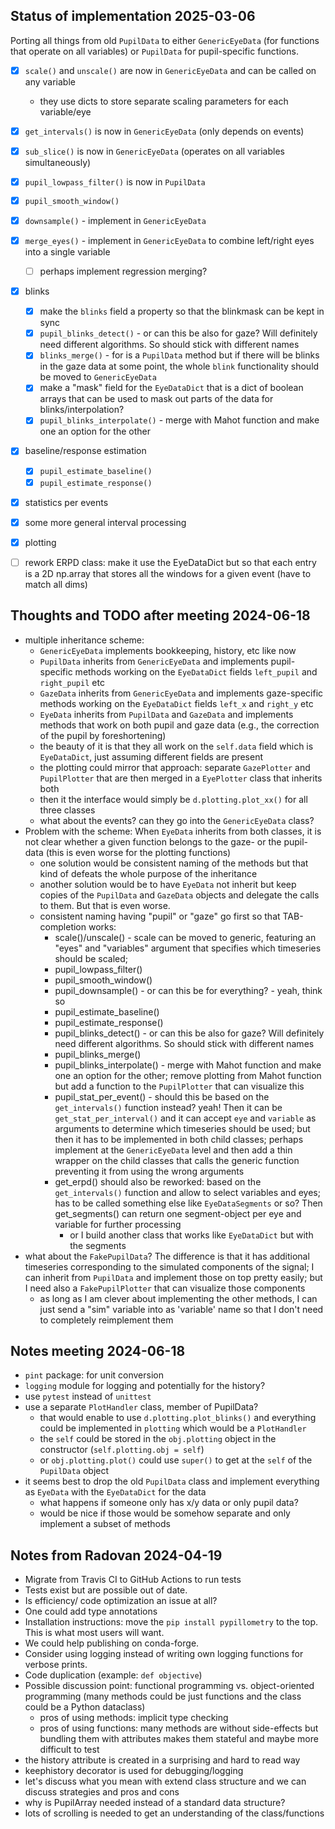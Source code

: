 ## Status of implementation 2025-03-06

Porting all things from old `PupilData` to either `GenericEyeData` (for functions that operate on all variables) or `PupilData` for pupil-specific functions.

- [x] `scale()` and `unscale()` are now in `GenericEyeData` and can be called on any variable
   - they use dicts to store separate scaling parameters for each variable/eye
- [x] `get_intervals()` is now in `GenericEyeData` (only depends on events)
- [x] `sub_slice()` is now in `GenericEyeData` (operates on all variables simultaneously)
- [x] `pupil_lowpass_filter()` is now in `PupilData`
- [x] `pupil_smooth_window()`
- [x] `downsample()`  - implement in `GenericEyeData`
- [x] `merge_eyes()` - implement in `GenericEyeData` to combine left/right eyes into a single variable
  - [ ] perhaps implement regression merging?
- [x] blinks
  - [x] make the `blinks` field a property so that the blinkmask can be kept in sync
  - [x] `pupil_blinks_detect()` - or can this be also for gaze? Will definitely need different algorithms. So should stick with different names
  - [x] `blinks_merge()` - for is a `PupilData` method but if there will be blinks in the gaze data at some point, the whole `blink` functionality should be moved to `GenericEyeData`
  - [x] make a "mask" field for the `EyeDataDict` that is a dict of boolean arrays that can be used to mask out parts of the data for blinks/interpolation?
  - [x] `pupil_blinks_interpolate()` - merge with Mahot function and make one an option for the other
- [x] baseline/response estimation
  - [x] `pupil_estimate_baseline()`
  - [x] `pupil_estimate_response()`
- [x] statistics per events
- [x] some more general interval processing
- [x] plotting
- [ ] rework ERPD class: make it use the EyeDataDict but so that each entry is a 2D np.array that stores all the windows for a given event (have to match all dims)



## Thoughts and TODO after meeting 2024-06-18

- multiple inheritance scheme:
  - `GenericEyeData` implements bookkeeping, history, etc like now
  - `PupilData` inherits from `GenericEyeData` and implements pupil-specific methods working on the `EyeDataDict` fields `left_pupil` and `right_pupil` etc
  - `GazeData` inherits from `GenericEyeData` and implements gaze-specific methods working on the `EyeDataDict` fields `left_x` and `right_y` etc
  - `EyeData` inherits from `PupilData` and `GazeData` and implements methods that work on both pupil and gaze data (e.g., the correction of the pupil by foreshortening)
  - the beauty of it is that they all work on the `self.data` field which is `EyeDataDict`, just assuming different fields are present
  - the plotting could mirror that approach: separate `GazePlotter` and `PupilPlotter` that are then merged in a `EyePlotter` class that inherits both
  - then it the interface would simply be `d.plotting.plot_xx()` for all three classes
  - what about the events? can they go into the `GenericEyeData` class?
- Problem with the scheme: When `EyeData` inherits from both classes, it is not clear whether a given function belongs to the gaze- or the pupil-data (this is even worse for the plotting functions)
  - one solution would be consistent naming of the methods but that kind of defeats the whole purpose of the inheritance
  - another solution would be to have `EyeData` not inherit but keep copies of the `PupilData` and `GazeData` objects and delegate the calls to them. But that is even worse.
  - consistent naming having "pupil" or "gaze" go first so that TAB-completion works:
    - scale()/unscale() - scale can be moved to generic, featuring an "eyes" and "variables" argument that specifies which timeseries should be scaled; 
    - pupil_lowpass_filter()
    - pupil_smooth_window()
    - pupil_downsample()  - or can this be for everything? - yeah, think so
    - pupil_estimate_baseline() 
    - pupil_estimate_response()
    - pupil_blinks_detect() - or can this be also for gaze? Will definitely need different algorithms. So should stick with different names
    - pupil_blinks_merge()
    - pupil_blinks_interpolate() - merge with Mahot function and make one an option for the other; remove plotting from Mahot function but add a function to the `PupilPlotter` that can visualize this
    - pupil_stat_per_event() - should this be based on the `get_intervals()` function instead? yeah! Then it can be `get_stat_per_interval()` and it can accept `eye` and `variable` as arguments to determine which timeseries should be used; but then it has to be implemented in both child classes; perhaps implement at the `GenericEyeData` level and then add a thin wrapper on the child classes that calls the generic function preventing it from using the wrong arguments
    - get_erpd() should also be reworked: based on the `get_intervals()` function and allow to select variables and eyes; has to be called something else like `EyeDataSegments` or so? Then get_segments() can return one segment-object per eye and variable for further processing
      - or I build another class that works like `EyeDataDict` but with the segments
- what about the `FakePupilData`? The difference is that it has additional timeseries corresponding to the simulated components of the signal; I can inherit from `PupilData` and implement those on top pretty easily; but I need also a `FakePupilPlotter` that can visualize those components
  - as long as I am clever about implementing the other methods, I can just send a "sim" variable into as 'variable' name so that I don't need to completely reimplement them


## Notes meeting 2024-06-18

- `pint` package: for unit conversion
- `logging` module for logging and potentially for the history?
- use `pytest` instead of `unittest`
- use a separate `PlotHandler` class, member of PupilData?
  - that would enable to use `d.plotting.plot_blinks()` and everything could be implemented in `plotting` which would be a `PlotHandler`
  - the `self` could be stored in the `obj.plotting` object in the constructor (`self.plotting.obj = self`)
  - or `obj.plotting.plot()` could use `super()` to get at the `self` of the `PupilData` object
- it seems best to drop the old `PupilData` class and implement everything as `EyeData` with the `EyeDataDict` for the data 
  - what happens if someone only has x/y data or only pupil data? 
  - would be nice if those would be somehow separate and only implement a subset of methods

## Notes from Radovan 2024-04-19

- Migrate from Travis CI to GitHub Actions to run tests
- Tests exist but are possible out of date.
- Is efficiency/ code optimization an issue at all?
- One could add type annotations
- Installation instructions: move the `pip install pypillometry` to the top.
  This is what most users will want.
- We could help publishing on conda-forge.
- Consider using logging instead of writing own logging functions for verbose prints.
- Code duplication (example: `def objective`)
- Possible discussion point: functional programming vs. object-oriented programming (many methods could be just functions and the class could be a Python dataclass)
  - pros of using methods: implicit type checking
  - pros of using functions: many methods are without side-effects but bundling them with attributes makes them stateful and maybe more difficult to test
- the history attribute is created in a surprising and hard to read way
- keephistory decorator is used for debugging/logging
- let's discuss what you mean with extend class structure and we can discuss strategies and pros and cons
- why is PupilArray needed instead of a standard data structure?
- lots of scrolling is needed to get an understanding of the class/functions 



